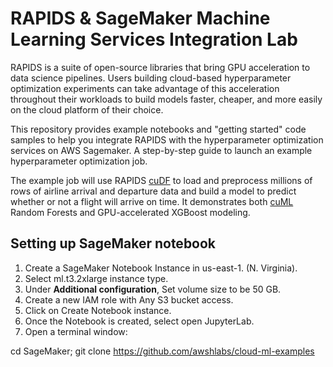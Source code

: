 # <div align="left"> RAPIDS & SageMaker Machine Learning Services Integration Lab</div>

RAPIDS is a suite of open-source libraries that bring GPU acceleration
to data science pipelines. Users building cloud-based hyperparameter
optimization experiments can take advantage of this acceleration
throughout their workloads to build models faster, cheaper, and more
easily on the cloud platform of their choice.

This repository provides example notebooks and "getting started" code
samples to help you integrate RAPIDS with the hyperparameter
optimization services on AWS Sagemaker.  A step-by-step guide to
launch an example hyperparameter optimization job.

The example job will use RAPIDS
[cuDF](https://github.com/rapidsai/cudf) to load and preprocess 
millions of rows of airline arrival and departure data and build a model
to predict whether or not a flight will arrive on time. It
demonstrates both [cuML](https://github.com/rapidsai/cuml) Random
Forests and GPU-accelerated XGBoost modeling.

## Setting up SageMaker notebook

1. Create a SageMaker Notebook Instance in us-east-1. (N. Virginia).
1. Select ml.t3.2xlarge instance type.
1. Under **Additional configuration**, Set volume size to be 50 GB.
1. Create a new IAM role with Any S3 bucket access. 
1. Click on Create Notebook instance. 
1. Once the Notebook is created, select open JupyterLab.
1. Open a terminal window: 

cd SageMaker;  git clone https://github.com/awshlabs/cloud-ml-examples

 
